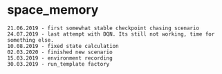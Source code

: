 # space_memory
    21.06.2019 - first somewhat stable checkpoint chasing scenario 
    24.07.2019 - last attempt with DQN. Its still not working, time for something else.
    10.08.2019 - fixed state calculation
    02.03.2020 - finished new scenario
    15.03.2019 - environment recording
    30.03.2019 - run_template factory